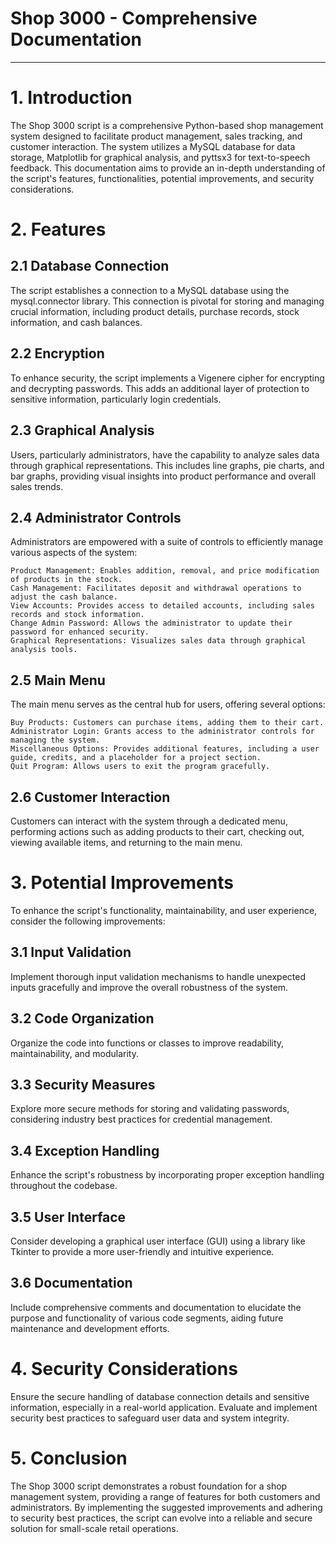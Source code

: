# **Shop 3000 - Comprehensive Documentation**

--------------------------------------------------------------------------------------------------------------------------------------------------------------------------------------------------------
# 1. Introduction

The Shop 3000 script is a comprehensive Python-based shop management system designed to facilitate product management, sales tracking, and customer interaction. The system utilizes a MySQL database for data storage, Matplotlib for graphical analysis, and pyttsx3 for text-to-speech feedback. This documentation aims to provide an in-depth understanding of the script's features, functionalities, potential improvements, and security considerations.
# 2. Features
## 2.1 Database Connection

The script establishes a connection to a MySQL database using the mysql.connector library. This connection is pivotal for storing and managing crucial information, including product details, purchase records, stock information, and cash balances.
## 2.2 Encryption

To enhance security, the script implements a Vigenere cipher for encrypting and decrypting passwords. This adds an additional layer of protection to sensitive information, particularly login credentials.
## 2.3 Graphical Analysis

Users, particularly administrators, have the capability to analyze sales data through graphical representations. This includes line graphs, pie charts, and bar graphs, providing visual insights into product performance and overall sales trends.
## 2.4 Administrator Controls

Administrators are empowered with a suite of controls to efficiently manage various aspects of the system:

    Product Management: Enables addition, removal, and price modification of products in the stock.
    Cash Management: Facilitates deposit and withdrawal operations to adjust the cash balance.
    View Accounts: Provides access to detailed accounts, including sales records and stock information.
    Change Admin Password: Allows the administrator to update their password for enhanced security.
    Graphical Representations: Visualizes sales data through graphical analysis tools.

## 2.5 Main Menu

The main menu serves as the central hub for users, offering several options:

    Buy Products: Customers can purchase items, adding them to their cart.
    Administrator Login: Grants access to the administrator controls for managing the system.
    Miscellaneous Options: Provides additional features, including a user guide, credits, and a placeholder for a project section.
    Quit Program: Allows users to exit the program gracefully.

## 2.6 Customer Interaction

Customers can interact with the system through a dedicated menu, performing actions such as adding products to their cart, checking out, viewing available items, and returning to the main menu.
# 3. Potential Improvements

To enhance the script's functionality, maintainability, and user experience, consider the following improvements:
## 3.1 Input Validation

Implement thorough input validation mechanisms to handle unexpected inputs gracefully and improve the overall robustness of the system.
## 3.2 Code Organization

Organize the code into functions or classes to improve readability, maintainability, and modularity.
## 3.3 Security Measures

Explore more secure methods for storing and validating passwords, considering industry best practices for credential management.
## 3.4 Exception Handling

Enhance the script's robustness by incorporating proper exception handling throughout the codebase.
## 3.5 User Interface

Consider developing a graphical user interface (GUI) using a library like Tkinter to provide a more user-friendly and intuitive experience.
## 3.6 Documentation

Include comprehensive comments and documentation to elucidate the purpose and functionality of various code segments, aiding future maintenance and development efforts.
# 4. Security Considerations

Ensure the secure handling of database connection details and sensitive information, especially in a real-world application. Evaluate and implement security best practices to safeguard user data and system integrity.
# 5. Conclusion

The Shop 3000 script demonstrates a robust foundation for a shop management system, providing a range of features for both customers and administrators. By implementing the suggested improvements and adhering to security best practices, the script can evolve into a reliable and secure solution for small-scale retail operations.
